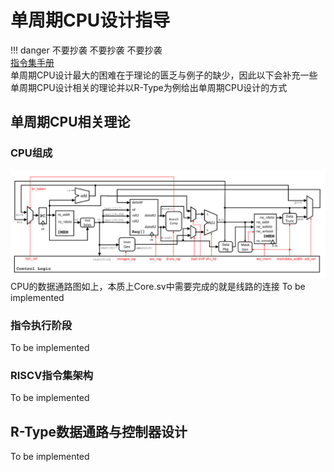 # 单周期CPU设计指导
!!! danger  不要抄袭 不要抄袭 不要抄袭  
[指令集手册](指令集手册.pdf)  
单周期CPU设计最大的困难在于理论的匮乏与例子的缺少，因此以下会补充一些单周期CPU设计相关的理论并以R-Type为例给出单周期CPU设计的方式  
## 单周期CPU相关理论
### CPU组成
![数据通路图](image.png)
CPU的数据通路图如上，本质上Core.sv中需要完成的就是线路的连接
To be implemented
### 指令执行阶段
To be implemented
### RISCV指令集架构
To be implemented
## R-Type数据通路与控制器设计
To be implemented